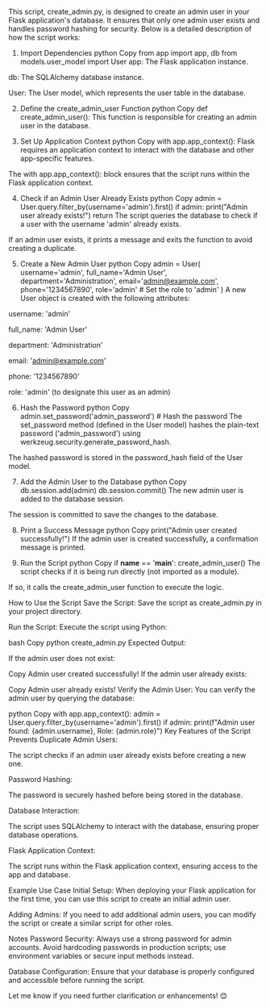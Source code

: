 This script, create_admin.py, is designed to create an admin user in your Flask application's database. It ensures that only one admin user exists and handles password hashing for security. Below is a detailed description of how the script works:

1. Import Dependencies
python
Copy
from app import app, db
from models.user_model import User
app: The Flask application instance.

db: The SQLAlchemy database instance.

User: The User model, which represents the user table in the database.

2. Define the create_admin_user Function
python
Copy
def create_admin_user():
This function is responsible for creating an admin user in the database.

3. Set Up Application Context
python
Copy
with app.app_context():
Flask requires an application context to interact with the database and other app-specific features.

The with app.app_context(): block ensures that the script runs within the Flask application context.

4. Check if an Admin User Already Exists
python
Copy
admin = User.query.filter_by(username='admin').first()
if admin:
    print("Admin user already exists!")
    return
The script queries the database to check if a user with the username 'admin' already exists.

If an admin user exists, it prints a message and exits the function to avoid creating a duplicate.

5. Create a New Admin User
python
Copy
admin = User(
    username='admin',
    full_name='Admin User',
    department='Administration',
    email='admin@example.com',
    phone='1234567890',
    role='admin'  # Set the role to 'admin'
)
A new User object is created with the following attributes:

username: 'admin'

full_name: 'Admin User'

department: 'Administration'

email: 'admin@example.com'

phone: '1234567890'

role: 'admin' (to designate this user as an admin)

6. Hash the Password
python
Copy
admin.set_password('admin_password')  # Hash the password
The set_password method (defined in the User model) hashes the plain-text password ('admin_password') using werkzeug.security.generate_password_hash.

The hashed password is stored in the password_hash field of the User model.

7. Add the Admin User to the Database
python
Copy
db.session.add(admin)
db.session.commit()
The new admin user is added to the database session.

The session is committed to save the changes to the database.

8. Print a Success Message
python
Copy
print("Admin user created successfully!")
If the admin user is created successfully, a confirmation message is printed.

9. Run the Script
python
Copy
if __name__ == '__main__':
    create_admin_user()
The script checks if it is being run directly (not imported as a module).

If so, it calls the create_admin_user function to execute the logic.

How to Use the Script
Save the Script:
Save the script as create_admin.py in your project directory.

Run the Script:
Execute the script using Python:

bash
Copy
python create_admin.py
Expected Output:

If the admin user does not exist:

Copy
Admin user created successfully!
If the admin user already exists:

Copy
Admin user already exists!
Verify the Admin User:
You can verify the admin user by querying the database:

python
Copy
with app.app_context():
    admin = User.query.filter_by(username='admin').first()
    if admin:
        print(f"Admin user found: {admin.username}, Role: {admin.role}")
Key Features of the Script
Prevents Duplicate Admin Users:

The script checks if an admin user already exists before creating a new one.

Password Hashing:

The password is securely hashed before being stored in the database.

Database Interaction:

The script uses SQLAlchemy to interact with the database, ensuring proper database operations.

Flask Application Context:

The script runs within the Flask application context, ensuring access to the app and database.

Example Use Case
Initial Setup:
When deploying your Flask application for the first time, you can use this script to create an initial admin user.

Adding Admins:
If you need to add additional admin users, you can modify the script or create a similar script for other roles.

Notes
Password Security:
Always use a strong password for admin accounts. Avoid hardcoding passwords in production scripts; use environment variables or secure input methods instead.

Database Configuration:
Ensure that your database is properly configured and accessible before running the script.

Let me know if you need further clarification or enhancements! 😊